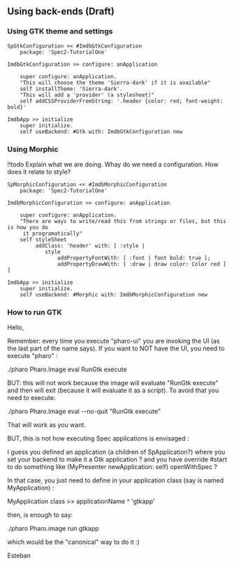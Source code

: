 ## Using back-ends (Draft)


### Using GTK theme and settings


```language=Smalltalk
SpGtkConfiguration << #ImdbGtkConfiguration
	package: 'Spec2-TutorialOne'
```


```language=Smalltalk
ImdbGtkConfiguration >> configure: anApplication

	super configure: anApplication.
	"This will choose the theme 'Sierra-dark' if it is available"
	self installTheme: 'Sierra-dark'.
	"This will add a 'provider' (a stylesheet)"
	self addCSSProviderFromString: '.header {color: red; font-weight: bold}'
```


```language=Smalltalk
ImdbApp >> initialize
	super initialize.
	self useBackend: #Gtk with: ImdbGtkConfiguration new
```


### Using Morphic


!!todo Explain what we are doing. Whay do we need a configuration. How does it relate to style?

```language=Smalltalk
SpMorphicConfiguration << #ImdbMorphicConfiguration
	package: 'Spec2-TutorialOne'
```


```language=Smalltalk
ImdbMorphicConfiguration >> configure: anApplication

	super configure: anApplication.
	"There are ways to write/read this from strings or files, but this is how you do 
	 it programatically"
	self styleSheet 
		 addClass: 'header' with: [ :style |
		 	style 
				addPropertyFontWith: [ :font | font bold: true ];
				addPropertyDrawWith: [ :draw | draw color: Color red ] ]
```


```language=Smalltalk
ImdbApp >> initialize
	super initialize.
	self useBackend: #Morphic with: ImdbMorphicConfiguration new
```



### How to run GTK


Hello,

Remember: every time you execute "pharo-ui" you are invoking the UI \(as the last part of the name says\). If you want to NOT have the UI, you need to execute "pharo" :

./pharo Pharo.Image eval RunGtk execute

BUT: this will not work because the image will evaluate "RunGtk execute" and then will exit \(because it will evaluate it as a script\). To avoid that you need to execute: 

./pharo Pharo.Image eval --no-quit "RunGtk execute"

That will work as you want.

BUT, this is not how executing Spec applications is envisaged :

I guess you defined an application \(a children of SpApplication?\) where you set your backend to make it a Gtk application ?
and you have override #start to do something like \(MyPresenter newApplication: self\) openWithSpec ?

In that case, you just need to define in your application class \(say is named MyApplication\) :

MyApplication class >> applicationName
    ^ 'gtkapp'

then, is enough to say:

./pharo Pharo.image run gtkapp

which would be the "canonical" way to do it :\)

Esteban